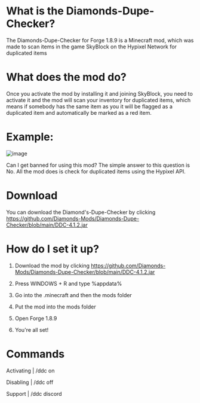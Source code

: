# What is the Diamonds-Dupe-Checker?
The Diamonds-Dupe-Checker for Forge 1.8.9 is a Minecraft mod, which was made to scan items in the game SkyBlock on the Hypixel Network for duplicated items

# What does the mod do?
Once you activate the mod by installing it and joining SkyBlock, you need to activate it and the mod will scan your inventory for duplicated items, which means if somebody has the same item as you it will be flagged as a duplicated item and automatically be marked as a red item.

# Example:

![image](https://user-images.githubusercontent.com/104328909/165000940-f5707735-2d5d-4d37-9453-fa64090e7f71.png)

Can I get banned for using this mod?
The simple answer to this question is No. All the mod does is check for duplicated items using the Hypixel API.

# Download
You can download the Diamond's-Dupe-Checker by clicking https://github.com/Diamonds-Mods/Diamonds-Dupe-Checker/blob/main/DDC-4.1.2.jar

# How do I set it up?
1. Download the mod by clicking https://github.com/Diamonds-Mods/Diamonds-Dupe-Checker/blob/main/DDC-4.1.2.jar

2. Press WINDOWS + R and type %appdata%

3. Go into the .minecraft and then the mods folder

4. Put the mod into the mods folder

5. Open Forge 1.8.9

6. You're all set!

# Commands
Activating | /ddc on

Disabling | /ddc off

Support | /ddc discord
